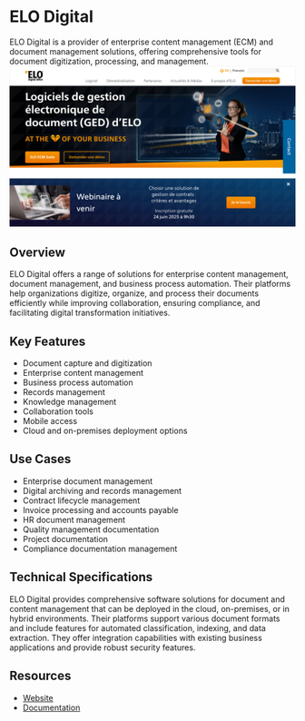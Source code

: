 
# ELO Digital

ELO Digital is a provider of enterprise content management (ECM) and document management solutions, offering comprehensive tools for document digitization, processing, and management.
![ELO Digital](assets\elo-digital.png)

## Overview

ELO Digital offers a range of solutions for enterprise content management, document management, and business process automation. Their platforms help organizations digitize, organize, and process their documents efficiently while improving collaboration, ensuring compliance, and facilitating digital transformation initiatives.

## Key Features

- Document capture and digitization
- Enterprise content management
- Business process automation
- Records management
- Knowledge management
- Collaboration tools
- Mobile access
- Cloud and on-premises deployment options

## Use Cases

- Enterprise document management
- Digital archiving and records management
- Contract lifecycle management
- Invoice processing and accounts payable
- HR document management
- Quality management documentation
- Project documentation
- Compliance documentation management

## Technical Specifications

ELO Digital provides comprehensive software solutions for document and content management that can be deployed in the cloud, on-premises, or in hybrid environments. Their platforms support various document formats and include features for automated classification, indexing, and data extraction. They offer integration capabilities with existing business applications and provide robust security features.

## Resources

- [Website](https://www.elo-digital.fr)
- [Documentation](https://www.elo-digital.fr/resources)
